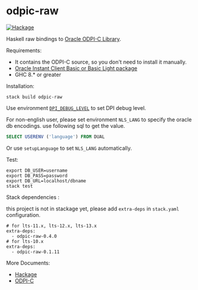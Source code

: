 # odpic-raw

[![Hackage](https://img.shields.io/badge/hackage/v/odpic-raw.svg)](https://hackage.haskell.org/package/odpic-raw)

Haskell raw bindings to [Oracle ODPI-C Library](https://github.com/oracle/odpi).

Requirements:

  * It contains the ODPI-C source, so you don't need to install it manually.
  * [Oracle Instant Client Basic or Basic Light package](http://www.oracle.com/technetwork/database/features/instant-client/index-097480.html)
  * GHC 8.* or greater


Installation:

```
stack build odpic-raw
```

Use environment [`DPI_DEBUG_LEVEL`](https://oracle.github.io/odpi/doc/user_guide/debugging.html) to set DPI debug level.

For non-english user, please set environment  `NLS_LANG` to specify the oracle db encodings. use following sql to get the value.
```SQL
SELECT USERENV ('language') FROM DUAL
```
Or use `setupLanguage` to set  `NLS_LANG` automatically.

Test:

```
export DB_USER=username
export DB_PASS=password
export DB_URL=localhost/dbname
stack test
```

Stack dependencies :

this project is not in stackage yet, please add `extra-deps` in `stack.yaml` configuration.

```
# for lts-11.x, lts-12.x, lts-13.x
extra-deps:
  - odpic-raw-0.4.0
# for lts-10.x
extra-deps:
  - odpic-raw-0.1.11
```

More Documents:

 * [Hackage](https://hackage.haskell.org/package/odpic-raw)
 * [ODPI-C](https://oracle.github.io/odpi/doc/)
